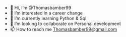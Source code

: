 - 👋 Hi, I’m @Thomasbamber99
- 👀 I’m interested in a career change
- 🌱 I’m currently learning Python & Sql
- 💞️ I’m looking to collaborate on Personal development
- 📫 How to reach me Thomasbamber99@gmail.com

<!---
Thomasbamber99/Thomasbamber99 is a ✨ special ✨ repository because its `README.md` (this file) appears on your GitHub profile.
You can click the Preview link to take a look at your changes.
--->
